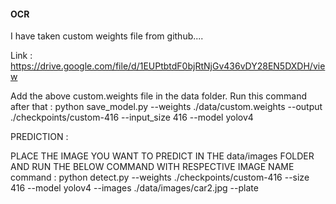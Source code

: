 #### OCR
I have taken custom weights file from github....

Link : https://drive.google.com/file/d/1EUPtbtdF0bjRtNjGv436vDY28EN5DXDH/view

Add the above custom.weights file in the data folder.
Run this command after that : python save_model.py --weights ./data/custom.weights --output ./checkpoints/custom-416 --input_size 416 --model yolov4 


PREDICTION :

PLACE THE IMAGE YOU WANT TO PREDICT IN THE data/images FOLDER AND RUN THE BELOW COMMAND WITH RESPECTIVE IMAGE NAME
command : python detect.py --weights ./checkpoints/custom-416 --size 416 --model yolov4 --images ./data/images/car2.jpg --plate

